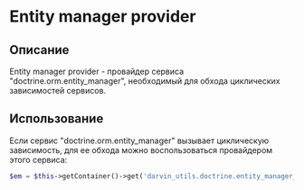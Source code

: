Entity manager provider
=======================

## Описание

Entity manager provider - провайдер сервиса "doctrine.orm.entity_manager", необходимый для обхода циклических
 зависимостей сервисов.

## Использование

Если сервис "doctrine.orm.entity_manager" вызывает циклическую зависимость, для ее обхода можно воспользоваться
 провайдером этого сервиса:

```php
$em = $this->getContainer()->get('darvin_utils.doctrine.entity_manager_provider')->getEntityManager();
```
